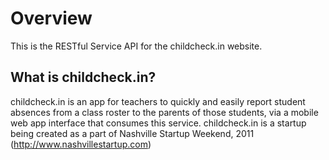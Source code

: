 # Overview
This is the RESTful Service API for the childcheck.in website.

## What is childcheck.in?

childcheck.in is an app for teachers to quickly and easily report student absences from a class roster to the parents of those students, via a mobile web app interface that consumes this service. childcheck.in is a startup being created as a part of Nashville Startup Weekend, 2011 (http://www.nashvillestartup.com)